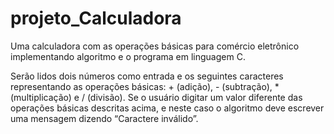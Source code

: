 # projeto_Calculadora
 Uma calculadora com as operações básicas para comércio eletrônico implementando algoritmo e o programa em linguagem C.
 
 Serão lidos dois números como entrada e os seguintes caracteres representando as operações básicas: + (adição), - (subtração), * (multiplicação) e / (divisão). Se o usuário digitar um valor diferente das operações básicas descritas acima, e neste caso o algoritmo deve escrever uma mensagem dizendo “Caractere inválido”.
